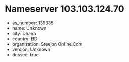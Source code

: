 # Nameserver 103.103.124.70

* as_number: 139335
* name: Unknown
* city: Dhaka
* country: BD
* organization: Sreejon Online.Com
* version: Unknown
* dnssec: true
